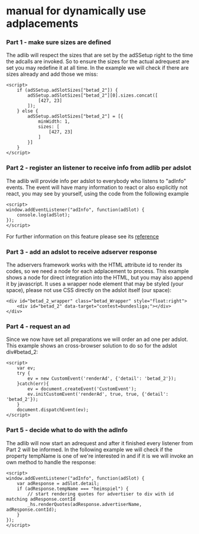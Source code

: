 # manual for dynamically use adplacements

### Part 1 - make sure sizes are defined
The adlib will respect the sizes that are set by the adSSetup right to the time the adcalls are invoked.
So to ensure the sizes for the actual adrequest are set you may redefine it at all time.
In the example we will check if there are sizes already and add those we miss:

```
<script>
    if (adSSetup.adSlotSizes["betad_2"]) {
        adSSetup.adSlotSizes["betad_2"][0].sizes.concat([
            [427, 23]
        ]);
    } else {
        adSSetup.adSlotSizes["betad_2"] = [{
            minWidth: 1,
            sizes: [
                [427, 23]
            ]
        }]
    }
</script>
```

### Part 2 - register an listener to receive info from adlib per adslot
The adlib will provide info per adslot to everybody who listens to "adInfo" events.
The event will have many information to react or also explicitly not react, you may see by yourself,
using the code from the following example
```
<script>
window.addEventListener("adInfo", function(adSlot) {
    console.log(adSlot);
});
</script>
```
For further information on this feature please see its [reference](../publisher-loadHandler-reference.md)

### Part 3 - add an adslot to receive adserver response
The adservers framework works with the HTML attribute id to render its codes,
so we need a node for each adplacement to process.
This example shows a node for direct integration into the HTML, but you may also append it by javascript.
It uses a wrapper node element that may be styled (your space), please not use CSS directly on the adslot itself (our space):
```
<div id="betad_2_wrapper" class="betad_Wrapper" style="float:right">
    <div id="betad_2" data-target="contest=bundesliga;"></div>
</div>
```

### Part 4 - request an ad
Since we now have set all preparations we will order an ad one per adslot.
This example shows an cross-browser solution to do so for the adslot div#betad_2:
```
<script>
    var ev;
    try {
        ev = new CustomEvent('renderAd', {'detail': 'betad_2'});
    }catch(err){
        ev = document.createEvent('CustomEvent');
        ev.initCustomEvent('renderAd', true, true, {'detail': 'betad_2'});
    }
    document.dispatchEvent(ev);
</script>
```

### Part 5 - decide what to do with the adInfo
The adlib will now start an adrequest and after it finished every listener from Part 2 will be informed.
In the following example we will check if the property tempName is one of we're interested in
and if it is we will invoke an own method to handle the response:
```
<script>
window.addEventListener("adInfo", function(adSlot) {
    var adResponse = adSlot.detail;
    if (adResponse.tempName === "heimspiel") {
        // start rendering quotes for advertiser to div with id matching adResponse.contId
        _hs.renderQuotes(adResponse.advertiserName, adResponse.contId);
    }
});
</script>
```